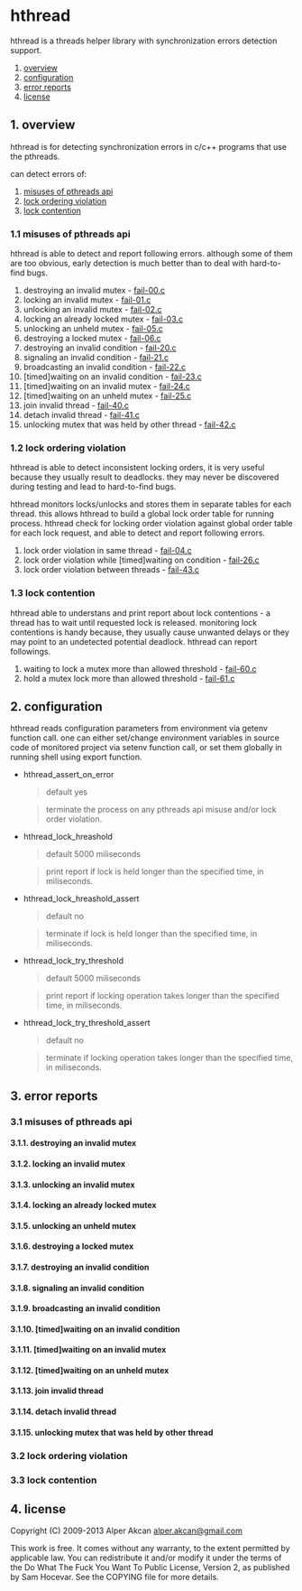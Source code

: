 # hthread #

  hthread is a threads helper library with synchronization errors detection support.
  
  1. <a href="#1-overview">overview</a>
  2. <a href="#2-configuration">configuration</a>
  3. <a href="#3-error-reports">error reports</a>
  4. <a href="#4-license">license</a>

## 1. overview ##

  hthread is for detecting synchronization errors in c/c++ programs that use the pthreads.

  can detect errors of:
  
  1. <a href="#11-misuses-of-pthreads-api">misuses of pthreads api</a>
  2. <a href="#12-lock-ordering-violation">lock ordering violation</a>
  3. <a href="#13-lock-contention">lock contention</a>

### 1.1 misuses of pthreads api ###

  hthread is able to detect and report following errors. although some of them are too obvious, early detection is much better
  than to deal with hard-to-find bugs.
  
  1. destroying an invalid mutex - <a href="test/fail-00.c">fail-00.c</a>
  2. locking an invalid mutex - <a href="test/fail-01.c">fail-01.c</a>
  3. unlocking an invalid mutex - <a href="test/fail-02.c">fail-02.c</a>
  4. locking an already locked mutex - <a href="test/fail-03.c">fail-03.c</a>
  5. unlocking an unheld mutex - <a href="test/fail-05.c">fail-05.c</a>
  6. destroying a locked mutex - <a href="test/fail-06.c">fail-06.c</a>
  7. destroying an invalid condition - <a href="test/fail-20.c">fail-20.c</a>
  8. signaling an invalid condition - <a href="test/fail-21.c">fail-21.c</a>
  9. broadcasting an invalid condition - <a href="test/fail-22.c">fail-22.c</a>
  10. [timed]waiting on an invalid condition - <a href="test/fail-23.c">fail-23.c</a>
  11. [timed]waiting on an invalid mutex - <a href="test/fail-24.c">fail-24.c</a>
  12. [timed]waiting on an unheld mutex - <a href="test/fail-25.c">fail-25.c</a>
  13. join invalid thread - <a href="test/fail-40.c">fail-40.c</a>
  14. detach invalid thread - <a href="test/fail-41.c">fail-41.c</a>
  15. unlocking mutex that was held by other thread - <a href="test/fail-42.c">fail-42.c</a>

### 1.2 lock ordering violation ###

  hthread is able to detect inconsistent locking orders, it is very useful because they usually result to deadlocks. they may never
  be discovered during testing and lead to hard-to-find bugs.
  
  hthread monitors locks/unlocks and stores them in separate tables for each thread. this allows hthread to build a global lock order
  table for running process. hthread check for locking order violation against global order table for each lock request, and able to
  detect and report following errors.

  1. lock order violation in same thread - <a href="test/fail-04.c">fail-04.c</a>
  2. lock order violation while [timed]waiting on condition - <a href="test/fail-26.c">fail-26.c</a>
  3. lock order violation between threads - <a href="test/fail-43.c">fail-43.c</a>

### 1.3 lock contention ###

  hthread able to understans and print report about lock contentions - a thread has to wait until requested lock is released. monitoring
  lock contentions is handy because, they usually cause unwanted delays or they may point to an undetected potential deadlock. hthread
  can report followings.

  1. waiting to lock a mutex more than allowed threshold - <a href="test/fail-60.c">fail-60.c</a>
  2. hold a mutex lock more than allowed threshold - <a href="test/fail-61.c">fail-61.c</a>

## 2. configuration ##

  hthread reads configuration parameters from environment via getenv function call. one can either set/change environment variables in source
  code of monitored project via setenv function call, or set them globally in running shell using export function.
  
  - hthread_assert_on_error
  
    > default yes
    
    > terminate the process on any pthreads api misuse and/or lock order violation.
  
  - hthread_lock_hreashold
  
    > default 5000 miliseconds
    
    > print report if lock is held longer than the specified time, in miliseconds.
  
  - hthread_lock_hreashold_assert
  
    > default no
    
    > terminate if lock is held longer than the specified time, in miliseconds.
  
  - hthread_lock_try_threshold
  
    > default 5000 miliseconds
    
    > print report if locking operation takes longer than the specified time, in miliseconds.
  
  - hthread_lock_try_threshold_assert
  
    > default no
    
    > terminate if locking operation takes longer than the specified time, in miliseconds.

## 3. error reports ##

### 3.1 misuses of pthreads api ###

#### 3.1.1. destroying an invalid mutex

#### 3.1.2. locking an invalid mutex

#### 3.1.3. unlocking an invalid mutex

#### 3.1.4. locking an already locked mutex

#### 3.1.5. unlocking an unheld mutex

#### 3.1.6. destroying a locked mutex

#### 3.1.7. destroying an invalid condition

#### 3.1.8. signaling an invalid condition

#### 3.1.9. broadcasting an invalid condition

#### 3.1.10. [timed]waiting on an invalid condition

#### 3.1.11. [timed]waiting on an invalid mutex

#### 3.1.12. [timed]waiting on an unheld mutex

#### 3.1.13. join invalid thread

#### 3.1.14. detach invalid thread

#### 3.1.15. unlocking mutex that was held by other thread

### 3.2 lock ordering violation ###

### 3.3 lock contention ###

## 4. license ##

  Copyright (C) 2009-2013 Alper Akcan <alper.akcan@gmail.com>

  This work is free. It comes without any warranty, to the extent permitted
  by applicable law. You can redistribute it and/or modify it under the terms
  of the Do What The Fuck You Want To Public License, Version 2, as published
  by Sam Hocevar. See the COPYING file for more details.
